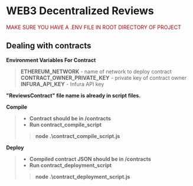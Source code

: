 # WEB3 Decentralized Reviews

<font color="#A10B0B">MAKE SURE YOU HAVE A .ENV FILE IN ROOT DIRECTORY OF PROJECT</font>

## Dealing with contracts

<b>Environment Variables For Contract</b>
> <b>ETHEREUM_NETWORK</b> - name of network to deploy contract<br>
> <b>CONTRACT_OWNER_PRIVATE_KEY</b> - private key of contract owner<br>
> <b>INFURA_API_KEY</b> - Infura API key<br>

<b>"ReviewsContract" file name is already in script files.

<b>Compile</b>
> - <strong>Contract should be in /contracts</strong><br>
> - Run contract_compile_script<br>
>> node .\contract_compile_script.js<br>

<b>Deploy</b>
> - <strong>Compiled contract JSON should be in /contracts</strong><br>
> - Run contract_deployment_script<br>
>> node .\contract_deployment_script.js<br>